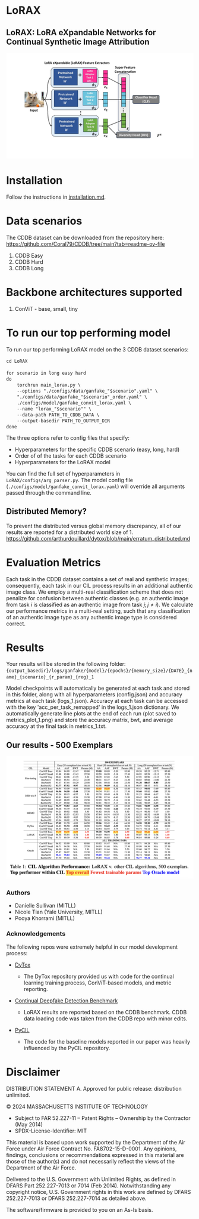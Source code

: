 # LoRAX

## LoRAX: LoRA eXpandable Networks for Continual Synthetic Image Attribution

![LoRAX diagram](lorax_diagram_final.jpg)

# Installation

Follow the instructions in [installation.md](https://llcad-github.llan.ll.mit.edu/T4CIO-Personas/lorax_cil/blob/main/installation.md).

# Data scenarios 
The CDDB dataset can be downloaded from the repository here: https://github.com/Coral79/CDDB/tree/main?tab=readme-ov-file

1. CDDB Easy
2. CDDB Hard
3. CDDB Long

# Backbone architectures supported
1. ConViT - base, small, tiny

# To run our top performing model
To run our top performing LoRAX model on the 3 CDDB dataset scenarios: 


```
cd LoRAX

for scenario in long easy hard
do
    torchrun main_lorax.py \
    --options "./configs/data/ganfake_"$scenario".yaml" \
    "./configs/data/ganfake_"$scenario"_order.yaml" \
    ./configs/model/ganfake_convit_lorax.yaml \
    --name "lorax_"$scenario"" \
    --data-path PATH_TO_CDDB_DATA \
    --output-basedir PATH_TO_OUTPUT_DIR
done

``` 

The three options refer to config files that specify:
- Hyperparameters for the specific CDDB scenario (easy, long, hard)
- Order of of the tasks for each CDDB scenario
- Hyperparameters for the LoRAX model 

You can find the full set of hyperparameters in `LoRAX/configs/arg_parser.py`. The model config file (`./configs/model/ganfake_convit_lorax.yaml`) will override all arguments passed through the command line.

## Distributed Memory? 
To prevent the distributed versus global memory discrepancy, all of our results are reported for a distributed world size of 1.
https://github.com/arthurdouillard/dytox/blob/main/erratum_distributed.md

# Evaluation Metrics
Each task in the CDDB dataset contains a set of real and synthetic images; consequently, each task in our CIL process results in an additional authentic image class. We employ a multi-real classification scheme that does not penalize for confusion between authentic classes (e.g. an authentic image from task $i$ is classified as an authentic image from task $j; j \ne i$). We calculate our performance metrics in a multi-real setting, such that any classification of an authentic image type as any authentic image type is considered correct.

# Results 
Your results will be stored in the following folder:
`{output_basedir}/logs/ganfake/{model}/{epochs}/{memory_size}/{DATE}_{name}_{scenario}_{r_param}_{reg}_1`

Model checkpoints will automatically be generated at each task and stored in this folder, along with all hyperparameters (config.json) and accuracy metrics at each task (logs_1.json). Accuracy at each task can be accessed with the key 'acc_per_task_remapped' in the logs_1.json dictionary. We automatically generate line plots at the end of each run (plot saved to metrics_plot_1.png) and store the accuracy matrix, bwt, and average accuracy at the final task in metrics_1.txt.

## Our results - 500 Exemplars
![LoRAX benchmarked against other CIL algorithms](500_exemplars_table.png)

### Authors
* Danielle Sullivan (MITLL)
* Nicole Tian (Yale University, MITLL)
* Pooya Khorrami (MITLL)

### Acknowledgements 

The following repos were extremely helpful in our model development process:

* [DyTox](https://github.com/arthurdouillard/dytox)
    * The DyTox repository provided us with code for the continual learning training process, ConViT-based models, and metric reporting.

* [Continual Deepfake Detection Benchmark](https://github.com/Coral79/CDDB)
    * LoRAX results are reported based on the CDDB benchmark. CDDB data loading code was taken from the CDDB repo with minor edits.

* [PyCIL](https://github.com/G-U-N/PyCIL)
    * The code for the baseline models reported in our paper was heavily influenced by the PyCIL repository.

# Disclaimer

DISTRIBUTION STATEMENT A. Approved for public release: distribution unlimited.

© 2024 MASSACHUSETTS INSTITUTE OF TECHNOLOGY
* Subject to FAR 52.227-11 – Patent Rights – Ownership by the Contractor (May 2014)
* SPDX-License-Identifier: MIT

This material is based upon work supported by the Department of the Air Force under Air Force Contract No. FA8702-15-D-0001. Any opinions, findings, conclusions or recommendations expressed in this material are those of the author(s) and do not necessarily reflect the views of the Department of the Air Force.

Delivered to the U.S. Government with Unlimited Rights, as defined in DFARS Part 252.227-7013 or 7014 (Feb 2014). Notwithstanding any copyright notice, U.S. Government rights in this work are defined by DFARS 252.227-7013 or DFARS 252.227-7014 as detailed above.

The software/firmware is provided to you on an As-Is basis.
